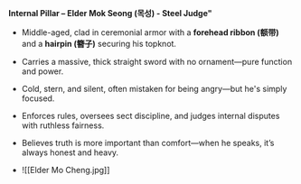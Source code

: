 **Internal Pillar – Elder Mok Seong (목성) - Steel Judge"**

- Middle-aged, clad in ceremonial armor with a **forehead ribbon (额带)** and a **hairpin (簪子)** securing his topknot.
    
- Carries a massive, thick straight sword with no ornament—pure function and power.
    
- Cold, stern, and silent, often mistaken for being angry—but he's simply focused.
    
- Enforces rules, oversees sect discipline, and judges internal disputes with ruthless fairness.
    
- Believes truth is more important than comfort—when he speaks, it’s always honest and heavy.
- ![[Elder Mo Cheng.jpg]]